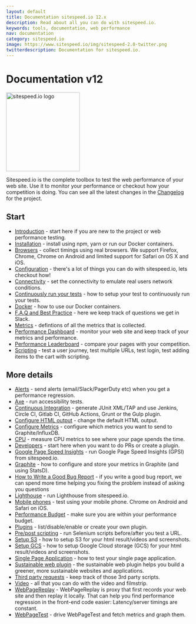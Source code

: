 ```yaml
---
layout: default
title: Documentation sitespeed.io 12.x
description: Read about all you can do with sitespeed.io.
keywords: tools, documentation, web performance
nav: documentation
category: sitespeed.io
image: https://www.sitespeed.io/img/sitespeed-2.0-twitter.png
twitterdescription: Documentation for sitespeed.io.
---
```


# Documentation v12

<img src="{{site.baseurl}}/img/logos/sitespeed.io.png" class="pull-right img-big" alt="sitespeed.io logo" width="200" height="214">

Sitespeed.io is the complete toolbox to test the web performance of your web site. Use it to monitor your performance or checkout how your competition is doing. You can see all the latest changes in the [Changelog](https://github.com/sitespeedio/sitespeed.io/blob/master/CHANGELOG.md) for the project.

## Start
 * [Introduction](introduction/) - start here if you are new to the project or web performance testing.
 * [Installation](installation/) - install using npm, yarn or run our Docker containers.
 * [Browsers](browsers/) - collect timings using real browsers. We support Firefox, Chrome, Chrome on Android and limited support for Safari on OS X and iOS.
 * [Configuration](configuration/) - there's a lot of things you can do with sitespeed.io, lets checkout how!
 * [Connectivity](connectivity/) - set the connectivity to emulate real users network conditions.
 * [Continuously run your tests](continuously-run-your-tests/) - how to setup your test to continuously run your tests.
 * [Docker](docker/) - how to use our Docker containers.
 * [F.A.Q and Best Practice](best-practice/) - here we keep track of questions we get in Slack.
 * [Metrics](metrics/) - defintions of all the metrics that is collected.
 * [Performance Dashboard](performance-dashboard/) - monitor your web site and keep track of your metrics and performance.
 * [Performance Leaderboard](leaderboard/) - compare your pages with your competition.
 * [Scripting](scripting/) - test a user journey, test multiple URLs, test login, test adding items to the cart with scripting.

## More details
 * [Alerts](alerts/) - send alerts (email/Slack/PagerDuty etc) when you get a performance regression.
 * [Axe](axe/) - run accessibility tests.
 * [Continuous Integration](continuous-integration/) - generate JUnit XML/TAP and use Jenkins, Circle CI, Gitlab CI, GitHub Actions, Grunt or the Gulp plugin.
 * [Configure HTML output](configure-html/) - change the default HTML output.
 * [Configure Metrics](configure-metrics/) - configure which metrics you want to send to Graphite/InfluxDB.
 * [CPU](cpu/) - measure CPU metrics to see where your page spends the time.
 * [Developers](developers/) - start here when you want to do PRs or create a plugin.
 * [Google Page Speed Insights](google-page-speed-insights/) - run Google Page Speed Insights (GPSI) from sitespeed.io.
 * [Graphite](graphite/) - how to configure and store your metrics in Graphite (and using StatsD).
 * [How to Write a Good Bug Report](bug-report/) - if you write a good bug report, we can spend more time helping you fixing the problem instead of asking you questions
 * [Lighthouse](lighthouse/) - run Lighthouse from sitespeed.io.
 * [Mobile phones](mobile-phones/) - test using your mobile phone. Chrome on Android and Safari on iOS.
 * [Performance Budget](performance-budget/) - make sure you are within your performance budget.
 * [Plugins](plugins/) - list/disable/enable or create your own plugin.
 * [Pre/post scripting](prepostscript/) - run Selenium scripts before/after you test a URL.
 * [Setup S3](s3/) - how to setup S3 for your html result/videos and screenshots.
 * [Setup GCS](gcs/) - how to setup Google Cloud storage (GCS) for your html result/videos and screenshots.
 * [Single Page Application](spa/) - how to test your single page application.
 * [Sustainable web plugin](sustainable/) - the sustainable web plugin helps you build a greener, more sustainable websites and applications.
 * [Third party requests](thirdparty/) - keep track of those 3rd party scripts.
 * [Video](video/) - all that you can do with the video and filmstrip.
 * [WebPageReplay](webpagereplay/) - WebPageReplay is proxy that first records your web site and then replay it locally. That can help you find performance regression in the front-end code easier: Latency/server timings are constant.
 * [WebPageTest](webpagetest/) - drive WebPageTest and fetch metrics and graph them.

